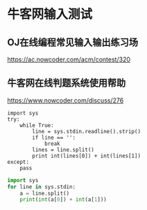 # 牛客网输入测试

## OJ在线编程常见输入输出练习场
https://ac.nowcoder.com/acm/contest/320

## 牛客网在线判题系统使用帮助 
https://www.nowcoder.com/discuss/276
```python2
import sys
try:
    while True:
        line = sys.stdin.readline().strip()
        if line == '':
            break
        lines = line.split()
        print int(lines[0]) + int(lines[1])
except:
    pass
```

```python
import sys 
for line in sys.stdin:
    a = line.split()
    print(int(a[0]) + int(a[1]))
```


